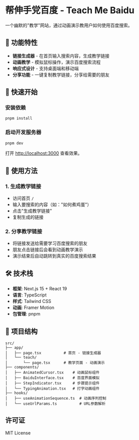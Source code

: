 # 帮伸手党百度 - Teach Me Baidu

一个幽默的"教学"网站，通过动画演示教用户如何使用百度搜索。

## 🎯 功能特性

- **链接生成器** - 在首页输入搜索内容，生成教学链接
- **动画教学** - 模拟鼠标操作，演示百度搜索流程
- **响应式设计** - 支持桌面端和移动端
- **分享功能** - 一键复制教学链接，分享给需要的朋友

## 🚀 快速开始

### 安装依赖

```bash
pnpm install
```

### 启动开发服务器

```bash
pnpm dev
```

打开 [http://localhost:3000](http://localhost:3000) 查看效果。

## 📖 使用方法

### 1. 生成教学链接
- 访问首页 `/`
- 输入要搜索的内容（如："如何煮鸡蛋"）
- 点击"生成教学链接"
- 复制生成的链接

### 2. 分享教学链接
- 将链接发送给需要学习百度搜索的朋友
- 朋友点击链接后会看到动画教学演示
- 演示结束后自动跳转到真实的百度搜索结果

## 🛠️ 技术栈

- **框架**: Next.js 15 + React 19
- **语言**: TypeScript
- **样式**: Tailwind CSS
- **动画**: Framer Motion
- **包管理**: pnpm

## 📁 项目结构

```
src/
├── app/
│   ├── page.tsx          # 首页 - 链接生成器
│   └── teach/
│       └── page.tsx      # 教学页面 - 动画演示
├── components/
│   ├── AnimatedCursor.tsx    # 动画鼠标组件
│   ├── BaiduInterface.tsx    # 百度界面模拟
│   ├── StepIndicator.tsx     # 步骤提示组件
│   └── TypingAnimation.tsx   # 打字动画组件
├── hooks/
│   ├── useAnimationSequence.ts  # 动画序列控制
│   └── useUrlParams.ts          # URL参数解析
```

## 许可证

MIT License